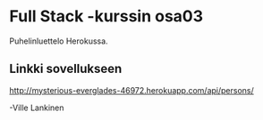 # Full Stack -kurssin osa03
Puhelinluettelo Herokussa.

## Linkki sovellukseen
http://mysterious-everglades-46972.herokuapp.com/api/persons/

-Ville Lankinen